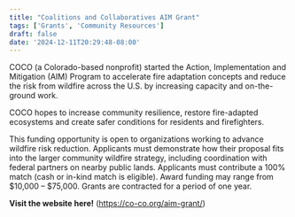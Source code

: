 ```yaml
---
title: "Coalitions and Collaboratives AIM Grant"
tags: ['Grants', 'Community Resources']
draft: false
date: '2024-12-11T20:29:48-08:00'
---
```


COCO (a Colorado-based nonprofit) started the Action, Implementation and Mitigation (AIM) Program to accelerate fire adaptation concepts and reduce the risk from wildfire across the U.S. by increasing capacity and on-the-ground work. 

COCO hopes to increase community resilience, restore fire-adapted ecosystems and create safer conditions for residents and firefighters. 

This funding opportunity is open to organizations working to advance wildfire risk reduction. Applicants must demonstrate how their proposal fits into the larger community wildfire strategy, including coordination with federal partners on nearby public lands. Applicants must contribute a 100% match (cash or in-kind match is eligible).  Award funding may range from $10,000 – $75,000. Grants are contracted for a period of one year. 

**Visit the website here!** (https://co-co.org/aim-grant/)

